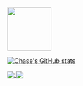 <img src="https://camo.githubusercontent.com/09c56556366e9e307bb498407c929d871fe6d4013dbb000da6bf8ad0aaa5b445/68747470733a2f2f63646e2e6a7364656c6976722e6e65742f67682f64657669636f6e732f64657669636f6e406c61746573742f69636f6e732f68746d6c352f68746d6c352d706c61696e2e737667" width="100" height="100">

[![Chase's GitHub stats](https://github-readme-stats.vercel.app/api?username=Daelso&show_icons=true&theme=dracula)](https://github.com/Daelso/github-readme-stats)

<a href="https://github.com/Daelso/github-readme-stats">
  <img align="center" src="https://github-readme-stats.vercel.app/api/pin/?username=Daelso&repo=github-readme-stats" />
</a>
<a href="https://github.com/Daelso/convoychat">
  <img align="center" src="https://github-readme-stats.vercel.app/api/pin/?username=Daelso&repo=convoychat" />
</a>

